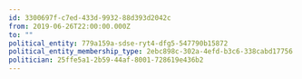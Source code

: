 ```yaml
---
id: 3300697f-c7ed-433d-9932-88d393d2042c
from: 2019-06-26T22:00:00.000Z
to: ""
political_entity: 779a159a-sdse-ryt4-dfg5-547790b15872
political_entity_membership_type: 2ebc898c-302a-4efd-b3c6-338cabd17756
politician: 25ffe5a1-2b59-44af-8001-728619e436b2
---
```

